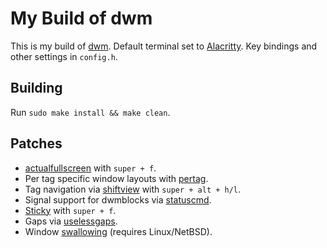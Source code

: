 # My Build of dwm

This is my build of [dwm](https://dwm.suckless.org/). Default terminal set to [Alacritty](https://github.com/alacritty/alacritty). Key bindings and other settings in `config.h`.

## Building 
Run `sudo make install && make clean`.

## Patches
* [actualfullscreen](https://dwm.suckless.org/patches/actualfullscreen/) with `super + f`.
* Per tag specific window layouts with [pertag](https://dwm.suckless.org/patches/pertag/).
* Tag navigation via [shiftview](https://lists.suckless.org/dev/1104/7590.html) with `super + alt + h/l`.
* Signal support for dwmblocks via [statuscmd](https://dwm.suckless.org/patches/statuscmd/).
* [Sticky](https://dwm.suckless.org/patches/sticky/) with `super + f`.
* Gaps via [uselessgaps](https://dwm.suckless.org/patches/uselessgap/).
* Window [swallowing](https://dwm.suckless.org/patches/swallow/) (requires Linux/NetBSD).
